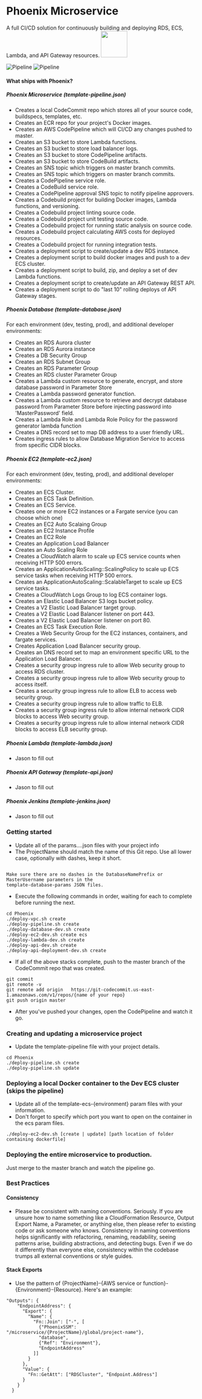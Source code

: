 # Phoenix Microservice
A full CI/CD solution for continuously building and deploying RDS, ECS, Lambda, and API Gateway resources.
<img src="/Phoenix/images/logo.png" height="70px"/>


![Pipeline](/Phoenix/images/pipeline_1a.png)
![Pipeline](/Phoenix/images/pipeline_1b.png)

#### What ships with Phoenix?
##### Phoenix Microservice (template-pipeline.json)
* Creates a local CodeCommit repo which stores all of your source code, buildspecs, templates, etc.
* Creates an ECR repo for your project's Docker images.
* Creates an AWS CodePipeline which will CI/CD any changes pushed to master.
* Creates an S3 bucket to store Lambda functions.
* Creates an S3 bucket to store load balancer logs.
* Creates an S3 bucket to store CodePipeline artifacts.
* Creates an S3 bucket to store CodeBuild artifacts.
* Creates an SNS topic which triggers on master branch commits.
* Creates an SNS topic which triggers on master branch commits.
* Creates a CodePipeline service role.
* Creates a CodeBuild service role.
* Creates a CodePipeline approval SNS topic to notify pipeline approvers.
* Creates a Codebuild project for building Docker images, Lambda functions, and versioning.
* Creates a Codebuild project linting source code.
* Creates a Codebuild project unit testing source code.
* Creates a Codebuild project for running static analysis on source code.
* Creates a Codebuild project calculating AWS costs for deployed resources.
* Creates a Codebuild project for running integration tests.
* Creates a deployment script to create/update a dev RDS instance.
* Creates a deployment script to build docker images and push to a dev ECS cluster.
* Creates a deployment script to build, zip, and deploy a set of dev Lambda functions.
* Creates a deployment script to create/update an API Gateway REST API.
* Creates a deployment script to do "last 10" rolling deploys of API Gateway stages.

##### Phoenix Database (template-database.json)
For each environment (dev, testing, prod), and additional developer environments:
* Creates an RDS Aurora cluster
* Creates an RDS Aurora instance
* Creates a DB Security Group
* Creates an RDS Subnet Group
* Creates an RDS Parameter Group
* Creates an RDS cluster Parameter Group
* Creates a Lambda custom resource to generate, encrypt, and store database password in Parameter Store
* Creates a Lambda password generator function.
* Creates a Lambda custom resource to retrieve and decrypt database password from Parameter Store before injecting password into 'MasterPassword' field.
* Creates a Lambda Role and Lambda Role Policy for the password generator lambda function
* Creates a DNS record set to map DB address to a user friendly URL.
* Creates ingress rules to allow Database Migration Service to access from specific CIDR blocks.

##### Phoenix EC2 (template-ec2.json)
For each environment (dev, testing, prod), and additional developer environments:
* Creates an ECS Cluster.
* Creates an ECS Task Definition.
* Creates an ECS Service.
* Creates one or more EC2 instances or a Fargate service (you can choose which one)
* Creates an EC2 Auto Scalaing Group
* Creates an EC2 Instance Profile
* Creates an EC2 Role
* Creates an Application Load Balancer
* Creates an Auto Scaling Role
* Creates a CloudWatch alarm to scale up ECS service counts when receiving HTTP 500 errors.
* Creates an ApplicationAutoScaling::ScalingPolicy to scale up ECS service tasks when receiving HTTP 500 errors.
* Creates an ApplicationAutoScaling::ScalableTarget to scale up ECS service tasks.
* Creates a CloudWatch Logs Group to log ECS container logs.
* Creates an Elastic Load Balancer S3 logs bucket policy.
* Creates a V2 Elastic Load Balancer target group.
* Creates a V2 Elastic Load Balancer listener on port 443.
* Creates a V2 Elastic Load Balancer listener on port 80.
* Creates an ECS Task Execution Role.
* Creates a Web Security Group for the EC2 instances, containers, and fargate services.
* Creates Application Load Balancer security group.
* Creates an DNS record set to map an environment specific URL to the Application Load Balancer.
* Creates a security group ingress rule to allow Web security group to access RDS cluster.
* Creates a security group ingress rule to allow Web security group to access itself.
* Creates a security group ingress rule to allow ELB to access web security group.
* Creates a security group ingress rule to allow traffic to ELB.
* Creates a security group ingress rule to allow internal network CIDR blocks to access Web security group.
* Creates a security group ingress rule to allow internal network CIDR blocks to access ELB security group.

##### Phoenix Lambda (template-lambda.json)
* Jason to fill out

##### Phoenix API Gateway (template-api.json)
* Jason to fill out

##### Phoenix Jenkins (template-jenkins.json)
* Jason to fill out


### Getting started
* Update all of the params....json files with your project info
* The ProjectName should match the name of this Git repo. Use all lower case, optionally with dashes, keep it short.
```

Make sure there are no dashes in the DatabaseNamePrefix or MasterUsername parameters in the
template-database-params JSON files.
```
* Execute the following commands in order, waiting for each to complete before running the next.
```
cd Phoenix
./deploy-vpc.sh create
./deploy-pipeline.sh create
./deploy-database-dev.sh create
./deploy-ec2-dev.sh create ecs
./deploy-lambda-dev.sh create
./deploy-api-dev.sh create
./deploy-api-deployment-dev.sh create
```
* If all of the above stacks complete, push to the master branch of the CodeCommit repo that was created.
```
git commit
git remote -v
git remote add origin	https://git-codecommit.us-east-1.amazonaws.com/v1/repos/{name of your repo}
git push origin master
```
* After you've pushed your changes, open the CodePipeline and watch it go.

### Creating and updating a microservice project
* Update the template-pipeline file with your project details.
```
cd Phoenix
./deploy-pipeline.sh create
./deploy-pipeline.sh update
```

### Deploying a local Docker container to the Dev ECS cluster (skips the pipeline)
* Update all of the template-ecs-{environment} param files with your information.
* Don't forget to specify which port you want to open on the container in the ecs param files.
```
./deploy-ec2-dev.sh [create | update] [path location of folder containing dockerfile]
```

### Deploying the entire microservice to production.
Just merge to the master branch and watch the pipeline go.

### Best Practices
#### Consistency
* Please be consistent with naming conventions. Seriously. If you are unsure
how to name something like a CloudFormation Resource, Output Export Name, a
Parameter, or anything else, then please refer to existing code or ask someone
who knows. Consistency in naming conventions helps significantly with refactoring,
renaming, readability, seeing patterns arise, building abstractions, and detecting bugs.
Even if we do it differently than everyone else, consistency within the codebase
trumps all external conventions or style guides.

#### Stack Exports
* Use the pattern of {ProjectName}-{AWS service or function}-{Environment}-{Resource}. Here's an example:
```
"Outputs": {
    "EndpointAddress": {
      "Export": {
        "Name": {
          "Fn::Join": ["-", [
            {"PhoenixSSM": "/microservice/{ProjectName}/global/project-name"},
            "database",
            {"Ref": "Environment"},
            "EndpointAddress"
          ]]
        }
      },
      "Value": {
        "Fn::GetAtt": ["RDSCluster", "Endpoint.Address"]
      }
    }
  }
```
